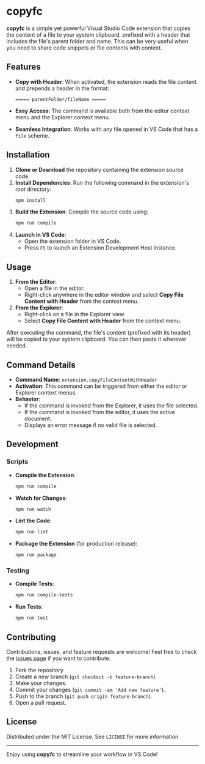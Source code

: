 # copyfc

**copyfc** is a simple yet powerful Visual Studio Code extension that copies the content of a file to your system clipboard, prefixed with a header that includes the file's parent folder and name. This can be very useful when you need to share code snippets or file contents with context.

## Features

- **Copy with Header**: When activated, the extension reads the file content and prepends a header in the format:

  ```
  ===== parentFolder/fileName =====
  ```

- **Easy Access**: The command is available both from the editor context menu and the Explorer context menu.
- **Seamless Integration**: Works with any file opened in VS Code that has a `file` scheme.

## Installation

1. **Clone or Download** the repository containing the extension source code.
2. **Install Dependencies**: Run the following command in the extension's root directory:
   ```bash
   npm install
   ```
3. **Build the Extension**: Compile the source code using:
   ```bash
   npm run compile
   ```
4. **Launch in VS Code**:
   - Open the extension folder in VS Code.
   - Press `F5` to launch an Extension Development Host instance.

## Usage

1. **From the Editor**:
   - Open a file in the editor.
   - Right-click anywhere in the editor window and select **Copy File Content with Header** from the context menu.
2. **From the Explorer**:
   - Right-click on a file in the Explorer view.
   - Select **Copy File Content with Header** from the context menu.

After executing the command, the file's content (prefixed with its header) will be copied to your system clipboard. You can then paste it wherever needed.

## Command Details

- **Command Name**: `extension.copyFileContentWithHeader`
- **Activation**: This command can be triggered from either the editor or Explorer context menus.
- **Behavior**:
  - If the command is invoked from the Explorer, it uses the file selected.
  - If the command is invoked from the editor, it uses the active document.
  - Displays an error message if no valid file is selected.

## Development

### Scripts

- **Compile the Extension**:
  ```bash
  npm run compile
  ```
- **Watch for Changes**:
  ```bash
  npm run watch
  ```
- **Lint the Code**:
  ```bash
  npm run lint
  ```
- **Package the Extension** (for production release):
  ```bash
  npm run package
  ```

### Testing

- **Compile Tests**:
  ```bash
  npm run compile-tests
  ```
- **Run Tests**:
  ```bash
  npm run test
  ```

## Contributing

Contributions, issues, and feature requests are welcome! Feel free to check the [issues page](https://github.com/your-repo/copyfc/issues) if you want to contribute.

1. Fork the repository.
2. Create a new branch (`git checkout -b feature-branch`).
3. Make your changes.
4. Commit your changes (`git commit -am 'Add new feature'`).
5. Push to the branch (`git push origin feature-branch`).
6. Open a pull request.

## License

Distributed under the MIT License. See `LICENSE` for more information.

---

Enjoy using **copyfc** to streamline your workflow in VS Code!
